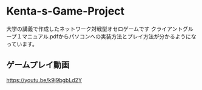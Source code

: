 # Kenta-s-Game-Project
大学の講義で作成したネットワーク対戦型オセロゲームです
クライアントグループ１マニュアル.pdfからパソコンへの実装方法とプレイ方法が分かるようになっています。
## ゲームプレイ動画
<https://youtu.be/k9j9bgbLd2Y>
